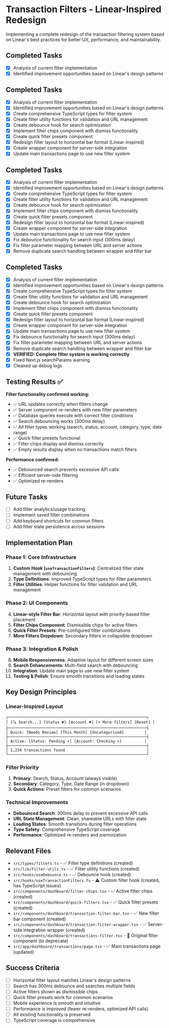 # Transaction Filters - Linear-Inspired Redesign

Implementing a complete redesign of the transaction filtering system based on Linear's best practices for better UX, performance, and maintainability.

## Completed Tasks

- [x] Analysis of current filter implementation
- [x] Identified improvement opportunities based on Linear's design patterns

## Completed Tasks

- [x] Analysis of current filter implementation
- [x] Identified improvement opportunities based on Linear's design patterns
- [x] Create comprehensive TypeScript types for filter system
- [x] Create filter utility functions for validation and URL management
- [x] Create debounce hook for search optimization
- [x] Implement filter chips component with dismiss functionality
- [x] Create quick filter presets component
- [x] Redesign filter layout to horizontal bar format (Linear-inspired)
- [x] Create wrapper component for server-side integration
- [x] Update main transactions page to use new filter system

## Completed Tasks

- [x] Analysis of current filter implementation
- [x] Identified improvement opportunities based on Linear's design patterns
- [x] Create comprehensive TypeScript types for filter system
- [x] Create filter utility functions for validation and URL management
- [x] Create debounce hook for search optimization
- [x] Implement filter chips component with dismiss functionality
- [x] Create quick filter presets component
- [x] Redesign filter layout to horizontal bar format (Linear-inspired)
- [x] Create wrapper component for server-side integration
- [x] Update main transactions page to use new filter system
- [x] Fix debounce functionality for search input (300ms delay)
- [x] Fix filter parameter mapping between URL and server actions
- [x] Remove duplicate search handling between wrapper and filter bar

## Completed Tasks

- [x] Analysis of current filter implementation
- [x] Identified improvement opportunities based on Linear's design patterns
- [x] Create comprehensive TypeScript types for filter system
- [x] Create filter utility functions for validation and URL management
- [x] Create debounce hook for search optimization
- [x] Implement filter chips component with dismiss functionality
- [x] Create quick filter presets component
- [x] Redesign filter layout to horizontal bar format (Linear-inspired)
- [x] Create wrapper component for server-side integration
- [x] Update main transactions page to use new filter system
- [x] Fix debounce functionality for search input (300ms delay)
- [x] Fix filter parameter mapping between URL and server actions
- [x] Remove duplicate search handling between wrapper and filter bar
- [x] **VERIFIED: Complete filter system is working correctly**
- [x] Fixed Next.js searchParams warning
- [x] Cleaned up debug logs

## Testing Results ✅

**Filter functionality confirmed working:**
- ✅ URL updates correctly when filters change
- ✅ Server component re-renders with new filter parameters  
- ✅ Database queries execute with correct filter conditions
- ✅ Search debouncing works (300ms delay)
- ✅ All filter types working (search, status, account, category, type, date range)
- ✅ Quick filter presets functional
- ✅ Filter chips display and dismiss correctly
- ✅ Empty results display when no transactions match filters

**Performance confirmed:**
- ✅ Debounced search prevents excessive API calls
- ✅ Efficient server-side filtering
- ✅ Optimized re-renders

## Future Tasks

- [ ] Add filter analytics/usage tracking
- [ ] Implement saved filter combinations
- [ ] Add keyboard shortcuts for common filters
- [ ] Add filter state persistence across sessions

## Implementation Plan

### Phase 1: Core Infrastructure
1. **Custom Hook (`useTransactionFilters`)**: Centralized filter state management with debouncing
2. **Type Definitions**: Improved TypeScript types for filter parameters
3. **Filter Utilities**: Helper functions for filter validation and URL management

### Phase 2: UI Components
4. **Linear-style Filter Bar**: Horizontal layout with priority-based filter placement
5. **Filter Chips Component**: Dismissible chips for active filters
6. **Quick Filter Presets**: Pre-configured filter combinations
7. **More Filters Dropdown**: Secondary filters in collapsible dropdown

### Phase 3: Integration & Polish
8. **Mobile Responsiveness**: Adaptive layout for different screen sizes
9. **Search Enhancements**: Multi-field search with debouncing
10. **Integration**: Update main page to use new filter system
11. **Testing & Polish**: Ensure smooth transitions and loading states

## Key Design Principles

### Linear-Inspired Layout
```
┌─────────────────────────────────────────────────────────────┐
│ [🔍 Search...] [Status ▼] [Account ▼] [+ More filters] [Reset] │
├─────────────────────────────────────────────────────────────┤
│ Quick: [Needs Review] [This Month] [Uncategorized]         │
├─────────────────────────────────────────────────────────────┤
│ Active: [Status: Pending ×] [Account: Checking ×]          │
├─────────────────────────────────────────────────────────────┤
│ 1,234 transactions found                                    │
└─────────────────────────────────────────────────────────────┘
```

### Filter Priority
1. **Primary**: Search, Status, Account (always visible)
2. **Secondary**: Category, Type, Date Range (in dropdown)
3. **Quick Actions**: Preset filters for common scenarios

### Technical Improvements
- **Debounced Search**: 300ms delay to prevent excessive API calls
- **URL State Management**: Clean, shareable URLs with filter state
- **Loading States**: Smooth transitions during filter operations
- **Type Safety**: Comprehensive TypeScript coverage
- **Performance**: Optimized re-renders and memoization

## Relevant Files

- `src/types/filters.ts` - ✅ Filter type definitions (created)
- `src/lib/filter-utils.ts` - ✅ Filter utility functions (created)
- `src/hooks/useDebounce.ts` - ✅ Debounce hook (created)
- `src/hooks/useTransactionFilters.ts` - ⚠️ Custom filter hook (created, has TypeScript issues)
- `src/components/dashboard/filter-chips.tsx` - ✅ Active filter chips (created)
- `src/components/dashboard/quick-filters.tsx` - ✅ Quick filter presets (created)
- `src/components/dashboard/transaction-filter-bar.tsx` - ✅ New filter bar component (created)
- `src/components/dashboard/transaction-filter-wrapper.tsx` - ✅ Server-side integration wrapper (created)
- `src/components/dashboard/transactions-filter.tsx` - 🔄 Original filter component (to deprecate)
- `src/app/dashboard/transactions/page.tsx` - ✅ Main transactions page (updated)

## Success Criteria

- [ ] Horizontal filter layout matches Linear's design patterns
- [ ] Search has 300ms debounce and searches multiple fields
- [ ] Active filters shown as dismissible chips
- [ ] Quick filter presets work for common scenarios
- [ ] Mobile experience is smooth and intuitive
- [ ] Performance is improved (fewer re-renders, optimized API calls)
- [ ] All existing functionality is preserved
- [ ] TypeScript coverage is comprehensive 